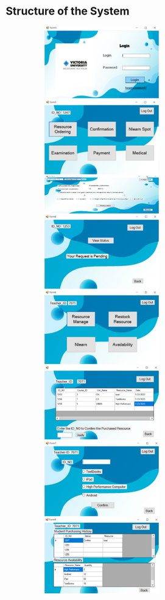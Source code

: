 # Structure of the System

<p align="center">
<img src="Images/Login Page.PNG" width="300">

<img src="Images/Student Dashboard.PNG" width="300">

<img src="Images/ResourceOrdering.PNG" width="300" height="100">

<img src="Images/Confirmation.PNG" width="300">


<img src="Images/Teacher Dashboard.PNG" width="300">

<img src="Images/Resourcemng.PNG" width="300">


<img src="Images/Restock.PNG" width="300">


<img src="Images/Availability.PNG" width="300">
</p>
